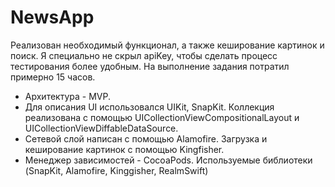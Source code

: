 
# NewsApp

Реализован необходимый функционал, а также кеширование картинок и поиск. Я специально не скрыл apiKey, чтобы сделать процесс тестирования более удобным. На выполнение задания потратил примерно 15 часов.


- Архитектура - MVP.
- Для описания UI использовался UIKit, SnapKit. Коллекция реализована с помощью UICollectionViewCompositionalLayout и UICollectionViewDiffableDataSource.
- Cетевой слой написан с помощью Alamofire. Загрузка и кеширование картинок с помощью Kingfisher.
- Менеджер зависимостей - CocoaPods. Используемые библиотеки (SnapKit, Alamofire, Kinggisher, RealmSwift) 
